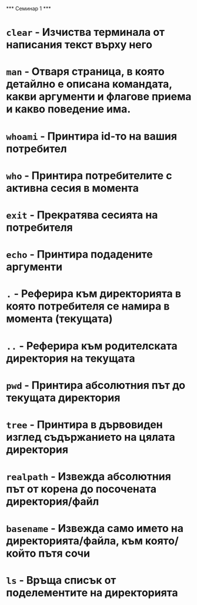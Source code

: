 *** Семинар 1 ***

# `clear` - Изчиства терминала от написания текст върху него 

# `man` <argument> - Отваря страница, в която детайлно е описана командата, какви аргументи и флагове приема и какво поведение има.

# `whoami` - Принтира id-то на вашия потребител

# `who` - Принтира потребителите с активна сесия в момента

# `exit` - Прекратява сесията на потребителя

# `echo` <argument> - Принтира подадените аргументи

# `.` - Реферира към директорията в която потребителя се намира в момента (текущата)

# `..` - Реферира към родителската директория на текущата

# `pwd` - Принтира абсолютния път до текущата директория

# `tree` - Принтира в дървовиден изглед съдържанието на цялата директория

# `realpath` - Извежда абсолютния път от корена до посочената директория/файл

# `basename` - Извежда само името на директорията/файла, към която/който пътя сочи

# `ls` - Връща списък от поделементите на директорията
